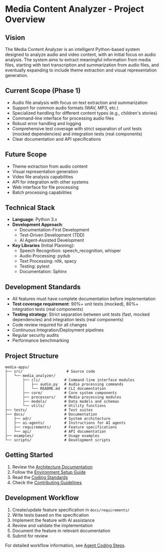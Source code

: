 # Media Content Analyzer - Project Overview

## Vision
The Media Content Analyzer is an intelligent Python-based system designed to analyze audio and video content, with an initial focus on audio analysis. The system aims to extract meaningful information from media files, starting with text transcription and summarization from audio files, and eventually expanding to include theme extraction and visual representation generation.

## Current Scope (Phase 1)
- Audio file analysis with focus on text extraction and summarization
- Support for common audio formats (WAV, MP3, etc.)
- Specialized handling for different content types (e.g., children's stories)
- Command-line interface for processing audio files
- Robust error handling and logging
- Comprehensive test coverage with strict separation of unit tests (mocked dependencies) and integration tests (real components)
- Clear documentation and API specifications

## Future Scope
- Theme extraction from audio content
- Visual representation generation
- Video file analysis capabilities
- API for integration with other systems
- Web interface for file processing
- Batch processing capabilities

## Technical Stack
- **Language**: Python 3.x
- **Development Approach**:
  - Documentation-First Development
  - Test-Driven Development (TDD)
  - AI Agent-Assisted Development
- **Key Libraries** (Initial Planning):
  - Speech Recognition: speech_recognition, whisper
  - Audio Processing: pydub
  - Text Processing: nltk, spacy
  - Testing: pytest
  - Documentation: Sphinx

## Development Standards
- All features must have complete documentation before implementation
- **Test coverage requirement**: 90%+ unit tests (mocked), 80%+ integration tests (real components)
- **Testing strategy**: Strict separation between unit tests (fast, mocked dependencies) and integration tests (real components)
- Code review required for all changes
- Continuous Integration/Deployment pipelines
- Regular security audits
- Performance benchmarking

## Project Structure
```
media-apps/
├── src/                    # Source code
│   └── media_analyzer/
│       ├── cli/           # Command-line interface modules
│       │   ├── audio.py   # Audio processing commands
│       │   └── README.md  # CLI documentation
│       ├── core/          # Core system components
│       ├── processors/    # Media processing modules
│       ├── models/        # Data models and schemas
│       └── utils/         # Utility functions
├── tests/                 # Test suites
├── docs/                  # Documentation
│   ├── adr/               # System architecture
│   ├── ai-agents/         # Instructions for AI agents
│   ├── requirements/      # Feature specifications
│   └── api/               # API documentation
├── examples/              # Usage examples
└── scripts/               # Development scripts
```

## Getting Started
1. Review the [Architecture Documentation](docs/architecture.md)
2. Follow the [Environment Setup Guide](environment-setup.md)
3. Read the [Coding Standards](coding-standards.md)
4. Check the [Contributing Guidelines](contributing.md)

## Development Workflow
1. Create/update feature specification in `docs/requirements/`
2. Write tests based on the specification
3. Implement the feature with AI assistance
4. Review and validate the implementation
5. Document the feature in relevant documentation
6. Submit for review

For detailed workflow information, see [Agent Coding Steps](docs/Agent-Coding-Steps.md).